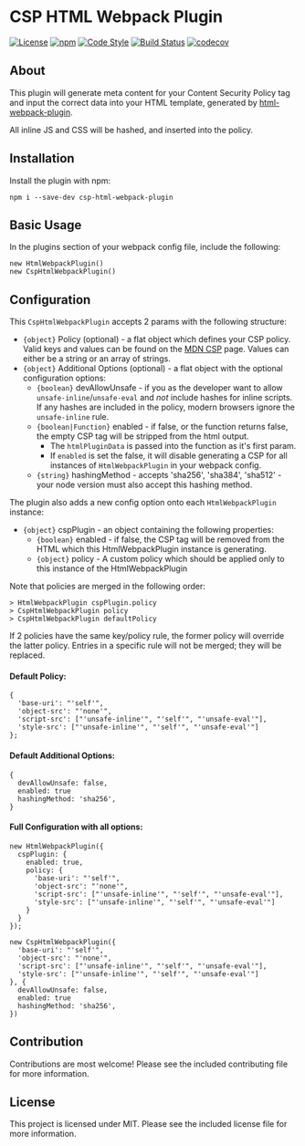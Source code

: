 # CSP HTML Webpack Plugin

[![License](https://img.shields.io/badge/license-MIT-blue.svg)](https://github.com/slackhq/csp-html-webpack-plugin/blob/master/LICENSE)
[![npm](https://img.shields.io/npm/v/csp-html-webpack-plugin.svg)](https://www.npmjs.com/package/csp-html-webpack-plugin)
[![Code Style](https://img.shields.io/badge/code%20style-prettier-brightgreen.svg)](https://github.com/prettier/prettier)
[![Build Status](https://travis-ci.org/slackhq/csp-html-webpack-plugin.svg?branch=master)](https://travis-ci.org/slackhq/csp-html-webpack-plugin)
[![codecov](https://codecov.io/gh/slackhq/csp-html-webpack-plugin/branch/master/graph/badge.svg?token=cBemDmnz85)](https://codecov.io/gh/slackhq/csp-html-webpack-plugin)

## About

This plugin will generate meta content for your Content Security Policy tag and input the correct data into your HTML template, generated by [html-webpack-plugin](https://github.com/jantimon/html-webpack-plugin/).

All inline JS and CSS will be hashed, and inserted into the policy.


## Installation

Install the plugin with npm:
```
npm i --save-dev csp-html-webpack-plugin
```

## Basic Usage

In the plugins section of your webpack config file, include the following:

```
new HtmlWebpackPlugin()
new CspHtmlWebpackPlugin()
```

## Configuration

This `CspHtmlWebpackPlugin` accepts 2 params with the following structure:
* `{object}` Policy (optional) - a flat object which defines your CSP policy. Valid keys and values can be found on the [MDN CSP](https://developer.mozilla.org/en-US/docs/Web/HTTP/Headers/Content-Security-Policy) page. Values can either be a string or an array of strings.
* `{object}` Additional Options (optional) - a flat object with the optional configuration options:
  * `{boolean}` devAllowUnsafe - if you as the developer want to allow `unsafe-inline`/`unsafe-eval` and _not_ include hashes for inline scripts. If any hashes are included in the policy, modern browsers ignore the `unsafe-inline` rule.
  * `{boolean|Function}` enabled - if false, or the function returns false, the empty CSP tag will be stripped from the html output. 
    * The `htmlPluginData` is passed into the function as it's first param.
    * If `enabled` is set the false, it will disable generating a CSP for all instances of `HtmlWebpackPlugin` in your webpack config.
  * `{string}` hashingMethod - accepts 'sha256', 'sha384', 'sha512' - your node version must also accept this hashing method.

The plugin also adds a new config option onto each `HtmlWebpackPlugin` instance:
* `{object}` cspPlugin - an object containing the following properties:
  * `{boolean}` enabled - if false, the CSP tag will be removed from the HTML which this HtmlWebpackPlugin instance is generating.
  * `{object}` policy - A custom policy which should be applied only to this instance of the HtmlWebpackPlugin

Note that policies are merged in the following order:
```
> HtmlWebpackPlugin cspPlugin.policy
> CspHtmlWebpackPlugin policy
> CspHtmlWebpackPlugin defaultPolicy
```

If 2 policies have the same key/policy rule, the former policy will override the latter policy. Entries in a specific rule will not be merged; they will be replaced.

#### Default Policy:

```
{
  'base-uri': "'self'",
  'object-src': "'none'",
  'script-src': ["'unsafe-inline'", "'self'", "'unsafe-eval'"],
  'style-src': ["'unsafe-inline'", "'self'", "'unsafe-eval'"]
};
```

#### Default Additional Options:

```
{
  devAllowUnsafe: false,
  enabled: true
  hashingMethod: 'sha256',
}
```

#### Full Configuration with all options:
```
new HtmlWebpackPlugin({
  cspPlugin: {
    enabled: true,
    policy: {
      'base-uri': "'self'",
      'object-src': "'none'",
      'script-src': ["'unsafe-inline'", "'self'", "'unsafe-eval'"],
      'style-src': ["'unsafe-inline'", "'self'", "'unsafe-eval'"]
    }
  }
});

new CspHtmlWebpackPlugin({
  'base-uri': "'self'",
  'object-src': "'none'",
  'script-src': ["'unsafe-inline'", "'self'", "'unsafe-eval'"],
  'style-src': ["'unsafe-inline'", "'self'", "'unsafe-eval'"]
}, {
  devAllowUnsafe: false,
  enabled: true
  hashingMethod: 'sha256',
})
```

## Contribution

Contributions are most welcome! Please see the included contributing file for more information.

## License

This project is licensed under MIT. Please see the included license file for more information.
